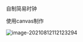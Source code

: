 自制简易时钟

使用canvas制作

![image-20210812112123294](C:\Users\86183\AppData\Roaming\Typora\typora-user-images\image-20210812112123294.png)